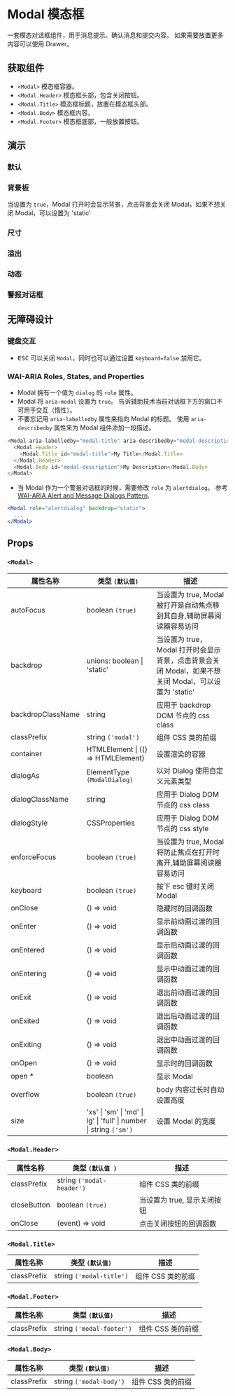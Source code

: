 # Modal 模态框

一套模态对话框组件，用于消息提示、确认消息和提交内容。 如果需要放置更多内容可以使用 Drawer。

## 获取组件

<!--{include:<import-guide>}-->

- `<Modal>` 模态框容器。
- `<Modal.Header>` 模态框头部，包含关闭按钮。
- `<Modal.Title>` 模态框标题，放置在模态框头部。
- `<Modal.Body>` 模态框内容。
- `<Modal.Footer>` 模态框底部，一般放置按钮。

## 演示

### 默认

<!--{include:`basic.md`}-->

### 背景板

当设置为 `true`，Modal 打开时会显示背景，点击背景会关闭 Modal，如果不想关闭 Modal，可以设置为 'static'

<!--{include:`backdrop.md`}-->

### 尺寸

<!--{include:`size.md`}-->

### 溢出

<!--{include:`overflow.md`}-->

### 动态

<!--{include:`dynamic.md`}-->

### 警报对话框

<!--{include:`alert-dialog.md`}-->

## 无障碍设计

### 键盘交互

- <kbd>ESC</kbd> 可以关闭 `Modal`，同时也可以通过设置 `keyboard=false` 禁用它。

### WAI-ARIA Roles, States, and Properties

- Modal 拥有一个值为 `dialog` 的 `role` 属性。
- Modal 将 `aria-modal` 设置为 `true`。 告诉辅助技术当前对话框下方的窗口不可用于交互（惰性）。
- 不要忘记用 `aria-labelledby` 属性来指向 Modal 的标题。 使用 `aria-describedby` 属性来为 Modal 组件添加一段描述。

```js
<Modal aria-labelledby="modal-title" aria-describedby="modal-description">
  <Modal.Header>
    <Modal.Title id="modal-title">My Title</Modal.Title>
  </Modal.Header>
  <Modal.Body id="modal-description">My Description</Modal.Body>
</Modal>
```

- 当 Modal 作为一个警报对话框的时候，需要修改 `role` 为 `alertdialog`。 参考 [WAI-ARIA Alert and Message Dialogs Pattern](https://www.w3.org/TR/wai-aria-practices/#alertdialog).

```jsx
<Modal role="alertdialog" backdrop="static">
  ...
</Modal>
```

## Props

### `<Modal>`

| 属性名称          | 类型 `(默认值)`                                                                            | 描述                                                                                                 |
| ----------------- | ------------------------------------------------------------------------------------------ | ---------------------------------------------------------------------------------------------------- |
| autoFocus         | boolean `(true)`                                                                           | 当设置为 true, Modal 被打开是自动焦点移到其自身,辅助屏幕阅读器容易访问                               |
| backdrop          | unions: boolean &#124; 'static'                                                            | 当设置为 true，Modal 打开时会显示背景，点击背景会关闭 Modal，如果不想关闭 Modal，可以设置为 'static' |
| backdropClassName | string                                                                                     | 应用于 backdrop DOM 节点的 css class                                                                 |
| classPrefix       | string `('modal')`                                                                         | 组件 CSS 类的前缀                                                                                    |
| container         | HTMLElement &#124; (() => HTMLElement)                                                     | 设置渲染的容器                                                                                       |
| dialogAs          | ElementType `(ModalDialog)`                                                                | 以对 Dialog 使用自定义元素类型                                                                       |
| dialogClassName   | string                                                                                     | 应用于 Dialog DOM 节点的 css class                                                                   |
| dialogStyle       | CSSProperties                                                                              | 应用于 Dialog DOM 节点的 css style                                                                   |
| enforceFocus      | boolean `(true)`                                                                           | 当设置为 true, Modal 将防止焦点在打开时离开,辅助屏幕阅读器容易访问                                   |
| keyboard          | boolean `(true)`                                                                           | 按下 esc 键时关闭 Modal                                                                              |
| onClose           | () => void                                                                                 | 隐藏时的回调函数                                                                                     |
| onEnter           | () => void                                                                                 | 显示前动画过渡的回调函数                                                                             |
| onEntered         | () => void                                                                                 | 显示后动画过渡的回调函数                                                                             |
| onEntering        | () => void                                                                                 | 显示中动画过渡的回调函数                                                                             |
| onExit            | () => void                                                                                 | 退出前动画过渡的回调函数                                                                             |
| onExited          | () => void                                                                                 | 退出后动画过渡的回调函数                                                                             |
| onExiting         | () => void                                                                                 | 退出中动画过渡的回调函数                                                                             |
| onOpen            | () => void                                                                                 | 显示时的回调函数                                                                                     |
| open \*           | boolean                                                                                    | 显示 Modal                                                                                           |
| overflow          | boolean `(true)`                                                                           | body 内容过长时自动设置高度                                                                          |
| size              | 'xs' &#124; 'sm' &#124; 'md' &#124; lg' &#124; 'full' &#124; number &#124; string `('sm')` | 设置 Modal 的宽度                                                                                    |

### `<Modal.Header>`

| 属性名称    | 类型 `(默认值 )`          | 描述                        |
| ----------- | ------------------------- | --------------------------- |
| classPrefix | string `('modal-header')` | 组件 CSS 类的前缀           |
| closeButton | boolean `(true)`          | 当设置为 true, 显示关闭按钮 |
| onClose     | (event) => void           | 点击关闭按钮的回调函数      |

### `<Modal.Title>`

| 属性名称    | 类型 `(默认值)`          | 描述              |
| ----------- | ------------------------ | ----------------- |
| classPrefix | string `('modal-title')` | 组件 CSS 类的前缀 |

### `<Modal.Footer>`

| 属性名称    | 类型 `(默认值)`           | 描述              |
| ----------- | ------------------------- | ----------------- |
| classPrefix | string `('modal-footer')` | 组件 CSS 类的前缀 |

### `<Modal.Body>`

| 属性名称    | 类型 `(默认值)`         | 描述              |
| ----------- | ----------------------- | ----------------- |
| classPrefix | string `('modal-body')` | 组件 CSS 类的前缀 |
